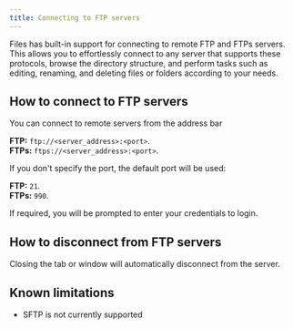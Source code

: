```yaml
---
title: Connecting to FTP servers
---
```


Files has built-in support for connecting to remote FTP and FTPs servers.
This allows you to effortlessly connect to any server that supports these protocols, browse the directory structure, and perform tasks such as editing, renaming, and deleting files or folders according to your needs.

## How to connect to FTP servers

You can connect to remote servers from the address bar

**FTP:** `ftp://<server_address>:<port>`.  
**FTPs:** `ftps://<server_address>:<port>`.

If you don't specify the port, the default port will be used:

**FTP:** `21`.  
**FTPs:** `990`.

If required, you will be prompted to enter your credentials to login.

## How to disconnect from FTP servers

Closing the tab or window will automatically disconnect from the server.

## Known limitations

- SFTP is not currently supported
